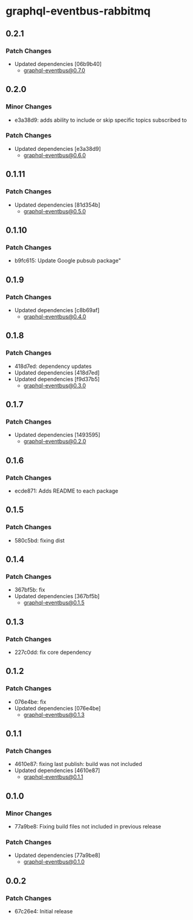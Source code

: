# graphql-eventbus-rabbitmq

## 0.2.1

### Patch Changes

- Updated dependencies [06b9b40]
  - graphql-eventbus@0.7.0

## 0.2.0

### Minor Changes

- e3a38d9: adds ability to include or skip specific topics subscribed to

### Patch Changes

- Updated dependencies [e3a38d9]
  - graphql-eventbus@0.6.0

## 0.1.11

### Patch Changes

- Updated dependencies [81d354b]
  - graphql-eventbus@0.5.0

## 0.1.10

### Patch Changes

- b9fc615: Update Google pubsub package"

## 0.1.9

### Patch Changes

- Updated dependencies [c8b69af]
  - graphql-eventbus@0.4.0

## 0.1.8

### Patch Changes

- 418d7ed: dependency updates
- Updated dependencies [418d7ed]
- Updated dependencies [f9d37b5]
  - graphql-eventbus@0.3.0

## 0.1.7

### Patch Changes

- Updated dependencies [1493595]
  - graphql-eventbus@0.2.0

## 0.1.6

### Patch Changes

- ecde871: Adds README to each package

## 0.1.5

### Patch Changes

- 580c5bd: fixing dist

## 0.1.4

### Patch Changes

- 367bf5b: fix
- Updated dependencies [367bf5b]
  - graphql-eventbus@0.1.5

## 0.1.3

### Patch Changes

- 227c0dd: fix core dependency

## 0.1.2

### Patch Changes

- 076e4be: fix
- Updated dependencies [076e4be]
  - graphql-eventbus@0.1.3

## 0.1.1

### Patch Changes

- 4610e87: fixing last publish: build was not included
- Updated dependencies [4610e87]
  - graphql-eventbus@0.1.1

## 0.1.0

### Minor Changes

- 77a9be8: Fixing build files not included in previous release

### Patch Changes

- Updated dependencies [77a9be8]
  - graphql-eventbus@0.1.0

## 0.0.2

### Patch Changes

- 67c26e4: Initial release
